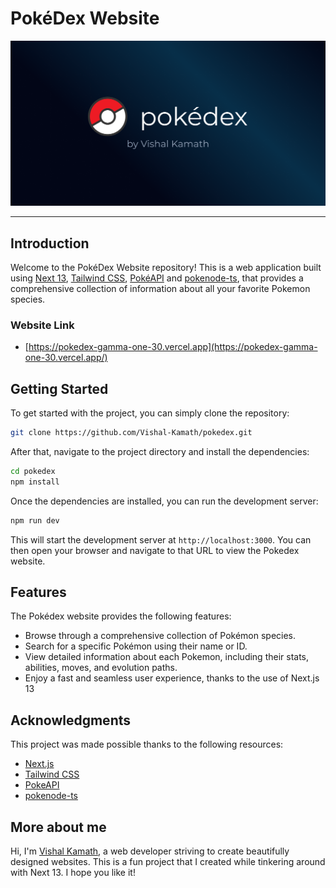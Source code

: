# PokéDex Website

<div align="center">
  <picture><img src="./.readme-assets/title_card.png" alt="pokédex title card" /></picture>
</div>

<hr/>

## Introduction

Welcome to the PokéDex Website repository! This is a web application built using [Next 13](https://nextjs.org/blog/next-13), [Tailwind CSS](https://tailwindcss.com/), [PokéAPI](https://pokeapi.co/) and [pokenode-ts](https://github.com/Gabb-c/pokenode-ts), that provides a comprehensive collection of information about all your favorite Pokemon species.

### Website Link

- [https://pokedex-gamma-one-30.vercel.app](https://pokedex-gamma-one-30.vercel.app/)

## Getting Started

To get started with the project, you can simply clone the repository:

```bash
git clone https://github.com/Vishal-Kamath/pokedex.git
```

After that, navigate to the project directory and install the dependencies:

```bash
cd pokedex
npm install
```

Once the dependencies are installed, you can run the development server:

```bash
npm run dev
```

This will start the development server at `http://localhost:3000`. You can then open your browser and navigate to that URL to view the Pokedex website.

## Features

The Pokédex website provides the following features:

- Browse through a comprehensive collection of Pokémon species.
- Search for a specific Pokémon using their name or ID.
- View detailed information about each Pokemon, including their stats, abilities, moves, and evolution paths.
- Enjoy a fast and seamless user experience, thanks to the use of Next.js 13

## Acknowledgments

This project was made possible thanks to the following resources:

- [Next.js](https://nextjs.org/)
- [Tailwind CSS](https://tailwindcss.com/)
- [PokeAPI](https://pokeapi.co/)
- [pokenode-ts](https://github.com/Gabb-c/pokenode-ts)

## More about me

Hi, I'm [Vishal Kamath](https://github.com/Vishal-Kamath), a web developer striving to create beautifully designed websites. This is a fun project that I created while tinkering around with Next 13. I hope you like it!